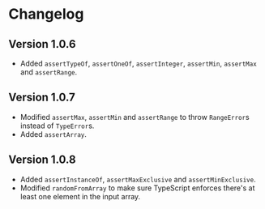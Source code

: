 # Changelog

## Version 1.0.6

- Added `assertTypeOf`, `assertOneOf`, `assertInteger`, `assertMin`, `assertMax` and `assertRange`.

## Version 1.0.7

- Modified `assertMax`, `assertMin` and `assertRange` to throw `RangeError`s instead of `TypeError`s.
- Added `assertArray`.

## Version 1.0.8

- Added `assertInstanceOf`, `assertMaxExclusive` and `assertMinExclusive`.
- Modified `randomFromArray` to make sure TypeScript enforces there's at least one element in the input array.
